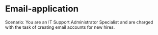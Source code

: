 # Email-application
Scenario: You are an IT Support Administrator Specialist and are charged with the task of creating email accounts for new hires.
